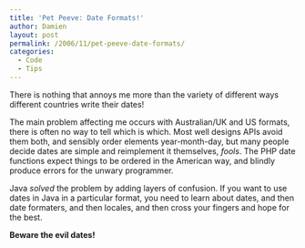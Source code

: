 ```yaml
---
title: 'Pet Peeve: Date Formats!'
author: Damien
layout: post
permalink: /2006/11/pet-peeve-date-formats/
categories:
  - Code
  - Tips
---
```

There is nothing that annoys me more than the variety of different ways different countries write their dates!

The main problem affecting me occurs with Australian/UK and US formats, there is often no way to tell which is which. Most well designs APIs avoid them both, and sensibly order elements year-month-day, but many people decide dates are simple and reimplement it themselves, *fools*. The PHP date functions expect things to be ordered in the American way, and blindly produce errors for the unwary programmer.

Java *solved* the problem by adding layers of confusion. If you want to use dates in Java in a particular format, you need to learn about dates, and then date formaters, and then locales, and then cross your fingers and hope for the best.

**Beware the evil dates!**